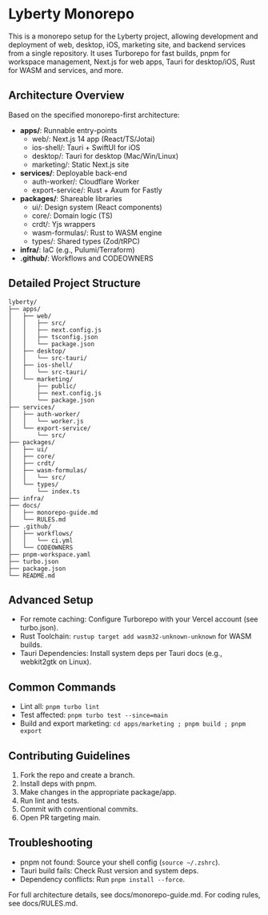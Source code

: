 # Lyberty Monorepo

This is a monorepo setup for the Lyberty project, allowing development and deployment of web, desktop, iOS, marketing site, and backend services from a single repository. It uses Turborepo for fast builds, pnpm for workspace management, Next.js for web apps, Tauri for desktop/iOS, Rust for WASM and services, and more.

## Architecture Overview

Based on the specified monorepo-first architecture:

- **apps/**: Runnable entry-points
  - web/: Next.js 14 app (React/TS/Jotai)
  - ios-shell/: Tauri + SwiftUI for iOS
  - desktop/: Tauri for desktop (Mac/Win/Linux)
  - marketing/: Static Next.js site
- **services/**: Deployable back-end
  - auth-worker/: Cloudflare Worker
  - export-service/: Rust + Axum for Fastly
- **packages/**: Shareable libraries
  - ui/: Design system (React components)
  - core/: Domain logic (TS)
  - crdt/: Yjs wrappers
  - wasm-formulas/: Rust to WASM engine
  - types/: Shared types (Zod/tRPC)
- **infra/**: IaC (e.g., Pulumi/Terraform)
- **.github/**: Workflows and CODEOWNERS

## Detailed Project Structure

```
lyberty/
├── apps/
│   ├── web/
│   │   ├── src/
│   │   ├── next.config.js
│   │   ├── tsconfig.json
│   │   └── package.json
│   ├── desktop/
│   │   └── src-tauri/
│   ├── ios-shell/
│   │   └── src-tauri/
│   └── marketing/
│       ├── public/
│       ├── next.config.js
│       └── package.json
├── services/
│   ├── auth-worker/
│   │   └── worker.js
│   └── export-service/
│       └── src/
├── packages/
│   ├── ui/
│   ├── core/
│   ├── crdt/
│   ├── wasm-formulas/
│   │   └── src/
│   └── types/
│       └── index.ts
├── infra/
├── docs/
│   ├── monorepo-guide.md
│   └── RULES.md
├── .github/
│   ├── workflows/
│   │   └── ci.yml
│   └── CODEOWNERS
├── pnpm-workspace.yaml
├── turbo.json
├── package.json
└── README.md
```

## Advanced Setup

- For remote caching: Configure Turborepo with your Vercel account (see turbo.json).
- Rust Toolchain: `rustup target add wasm32-unknown-unknown` for WASM builds.
- Tauri Dependencies: Install system deps per Tauri docs (e.g., webkit2gtk on Linux).

## Common Commands

- Lint all: `pnpm turbo lint`
- Test affected: `pnpm turbo test --since=main`
- Build and export marketing: `cd apps/marketing ; pnpm build ; pnpm export`

## Contributing Guidelines

1. Fork the repo and create a branch.
2. Install deps with pnpm.
3. Make changes in the appropriate package/app.
4. Run lint and tests.
5. Commit with conventional commits.
6. Open PR targeting main.

## Troubleshooting

- pnpm not found: Source your shell config (`source ~/.zshrc`).
- Tauri build fails: Check Rust version and system deps.
- Dependency conflicts: Run `pnpm install --force`.

For full architecture details, see docs/monorepo-guide.md. For coding rules, see docs/RULES.md.
